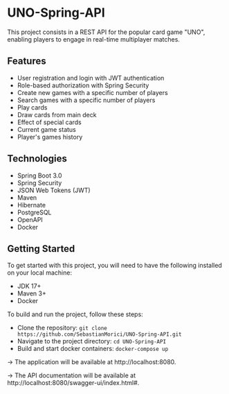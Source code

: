 # UNO-Spring-API
This project consists in a REST API for the popular card game "UNO", enabling players to engage in real-time multiplayer matches.

## Features
* User registration and login with JWT authentication
* Role-based authorization with Spring Security
* Create new games with a specific number of players
* Search games with a specific number of players
* Play cards
* Draw cards from main deck
* Effect of special cards
* Current game status
* Player's games history

## Technologies
* Spring Boot 3.0
* Spring Security
* JSON Web Tokens (JWT)
* Maven
* Hibernate
* PostgreSQL
* OpenAPI
* Docker

## Getting Started
To get started with this project, you will need to have the following installed on your local machine:

* JDK 17+
* Maven 3+
* Docker


To build and run the project, follow these steps:

* Clone the repository: `git clone https://github.com/SebastianMorici/UNO-Spring-API.git`
* Navigate to the project directory: `cd UNO-Spring-API`
* Build and start docker containers: `docker-compose up`

-> The application will be available at http://localhost:8080.


-> The API documentation will be available at http://localhost:8080/swagger-ui/index.html#.

